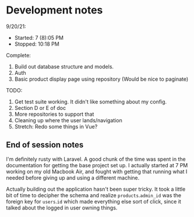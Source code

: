 # Development notes

9/20/21:   
 * Started: 7 (8):05 PM   
 * Stopped: 10:18 PM
 
 Complete:
 1. Build out database structure and models.
 2. Auth
 3. Basic product display page using repository
     (Would be nice to paginate)
  
 TODO:
 1. Get test suite working.  It didn't like something about my config.
 2. Section D or E of doc
 3. More repositories to support that
 4. Cleaning up where the user lands/navigation
 5. Stretch: Redo some things in Vue?
 
## End of session notes
I'm definitely rusty with Laravel.  A good chunk of the time was spent
in the documentation for getting the base project set up. 
I actually started at 7 PM working on my old Macbook Air, 
and fought with getting that running what I needed before 
giving up and using a different machine.
  
 Actually building out the application hasn't been super tricky.  It took
 a little bit of time to decipher the schema and realize `products`.`admin_id` was the foreign key for `users`.`id`
 which made everything else sort of click, since it talked about the logged in user owning things.
